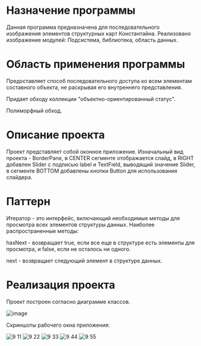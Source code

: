 # Назначение программы

Данная программа предназначена для последовательного изображения элементов структурных карт Константайна. Реализовано изображение модулей: Подсистема, библиотека, область данных.

# Область применения программы

Предоставляет способ последовательного доступа ко всем элементам составного объекта, не раскрывая его внутреннего представления.

Придает обходу коллекции "объектно-ориентированный статус".

Полиморфный обход.

# Описание проекта

Проект представляет собой оконное приложение. Изначальный вид проекта - BorderPane, в CENTER сегменте отображается слайд, в RIGHT добавлен Slider с подписью label и TextField, выводящий значение Slider, в сегменте BOTTOM добавлены кнопки Button для использования слайдера.

# Паттерн

Итератор - это интерфейс, включающий необходимые методы для просмотра всех элементов структуры данных. Наиболее распространенные методы:

hasNext - возвращает true, если все еще в структуре есть элементы для просмотра, и false, если не осталось ни одного.

next - возвращает следующий элемент в структуре данных.

# Реализация проекта
Проект построен согласно диаграмме классов.

![image](https://user-images.githubusercontent.com/80450495/119718393-2f0e1a00-be70-11eb-800a-113c2f56f077.png)

 Скриншоты рабочего окна приложения:

![9 11](https://user-images.githubusercontent.com/80450495/119405005-479ff800-bce9-11eb-9825-520fdc9880f7.jpg)
![9 22](https://user-images.githubusercontent.com/80450495/119405007-479ff800-bce9-11eb-9e75-e740a1956e9b.jpg)
![9 33](https://user-images.githubusercontent.com/80450495/119405008-48388e80-bce9-11eb-939f-8284a8bae13f.jpg)
![9 44](https://user-images.githubusercontent.com/80450495/119405010-48388e80-bce9-11eb-9392-f4b614143f65.jpg)
![9 55](https://user-images.githubusercontent.com/80450495/119405040-55557d80-bce9-11eb-9b19-93a1166306ae.jpg)

